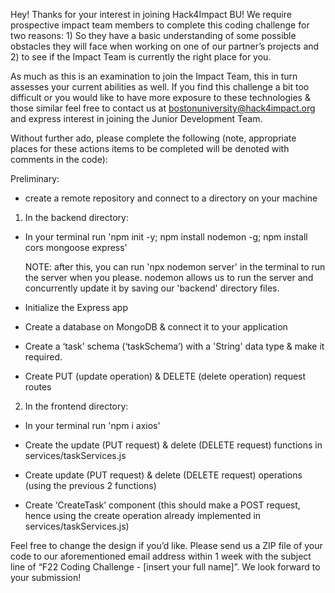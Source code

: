 Hey! Thanks for your interest in joining Hack4Impact BU! We require prospective impact team members to complete this coding challenge for two reasons: 1) So they have a basic understanding of some possible obstacles they will face when working on one of our partner’s projects and 2) to see if the Impact Team is currently the right place for you.

As much as this is an examination to join the Impact Team, this in turn assesses your current abilities as well. If you find this challenge a bit too difficult or you would like to have more exposure to these technologies & those similar feel free to contact us at bostonuniversity@hack4impact.org and express interest in joining the Junior Development Team.

Without further ado, please complete the following (note, appropriate places for these actions items to be completed will be denoted with comments in the code):

Preliminary:

- create a remote repository and connect to a directory on your machine

1. In the backend directory:

- In your terminal run 'npm init -y; npm install nodemon -g; npm install cors mongoose express'

  NOTE: after this, you can run 'npx nodemon server' in the terminal to run the server when you please. nodemon allows us to run the server and concurrently update it by saving our 'backend' directory files.

- Initialize the Express app

- Create a database on MongoDB & connect it to your application

- Create a ‘task’ schema (‘taskSchema’) with a 'String' data type & make it required.

- Create PUT (update operation) & DELETE (delete operation) request routes

2. In the frontend directory:

- In your terminal run 'npm i axios'

- Create the update (PUT request) & delete (DELETE request) functions in services/taskServices.js

- Create update (PUT request) & delete (DELETE request) operations (using the previous 2 functions)

- Create ‘CreateTask’ component (this should make a POST request, hence using the create operation already implemented in services/taskServices.js)

Feel free to change the design if you’d like. Please send us a ZIP file of your code to our aforementioned email address within 1 week with the subject line of “F22 Coding Challenge - [insert your full name]”. We look forward to your submission!
